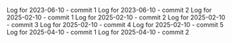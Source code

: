 Log for 2023-06-10 - commit 1
Log for 2023-06-10 - commit 2
Log for 2025-02-10 - commit 1
Log for 2025-02-10 - commit 2
Log for 2025-02-10 - commit 3
Log for 2025-02-10 - commit 4
Log for 2025-02-10 - commit 5
Log for 2025-04-10 - commit 1
Log for 2025-04-10 - commit 2
